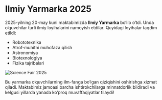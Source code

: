 # Ilmiy Yarmarka 2025

2025-yilning 20-may kuni maktabimizda **Ilmiy Yarmarka** bo‘lib o‘tdi.
Unda o‘quvchilar turli ilmiy loyihalarini namoyish etdilar.
Quyidagi loyihalar taqdim etildi:

- Robototexnika
- Atrof-muhitni muhofaza qilish
- Astronomiya
- Biotexnologiya
- Fizika tajribalari

![Science Fair 2025](/posts/science-fair-2025-1.png)

Bu yarmarka o‘quvchilarning ilm-fanga bo‘lgan qiziqishini oshirishga xizmat qiladi.
Maktabimiz jamoasi barcha ishtirokchilarga minnatdorlik bildiradi va kelgusi yillarda yanada ko‘proq muvaffaqiyatlar tilaydi!
